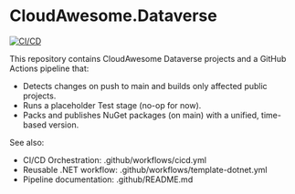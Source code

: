 ﻿# CloudAwesome.Dataverse

[![CI/CD](https://github.com/<owner>/<repo>/actions/workflows/cicd.yml/badge.svg?branch=main)](https://github.com/<owner>/<repo>/actions/workflows/cicd.yml)

This repository contains CloudAwesome Dataverse projects and a GitHub Actions pipeline that:
- Detects changes on push to main and builds only affected public projects.
- Runs a placeholder Test stage (no-op for now).
- Packs and publishes NuGet packages (on main) with a unified, time-based version.

See also:
- CI/CD Orchestration: .github/workflows/cicd.yml
- Reusable .NET workflow: .github/workflows/template-dotnet.yml
- Pipeline documentation: .github/README.md
